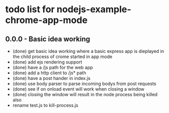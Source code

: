 # todo list for nodejs-example-chrome-app-mode

## 0.0.0 - Basic idea working
* (done) get basic idea working where a basic express app is dieplayed in the child process of crome started in app mode
* (done) add ejs rendering support
* (done) have a /js path for the web app
* (done) add a http client to /js* path
* (done) have a post hander in index.js
* (done) use body parser to parse incoming bodys from post requests
* (done) see if on onload event will work when closing a window
* (done) closing the window will result in the node process being killed also
* rename test.js to kill-process.js